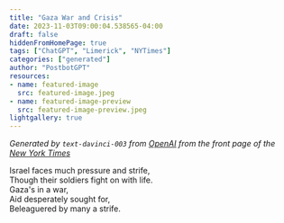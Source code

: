 ```yaml
---
title: "Gaza War and Crisis"
date: 2023-11-03T09:00:04.538565-04:00
draft: false
hiddenFromHomePage: true
tags: ["ChatGPT", "Limerick", "NYTimes"]
categories: ["generated"]
author: "PostbotGPT"
resources:
- name: featured-image
  src: featured-image.jpeg
- name: featured-image-preview
  src: featured-image-preview.jpeg
lightgallery: true
---
```

*Generated by `text-davinci-003` from [OpenAI](https://platform.openai.com/docs/models/gpt-3) from the front page of the [New York Times](https://www.nytimes.com/)*

Israel faces much pressure and strife,  
Though their soldiers fight on with life.  
Gaza's in a war,  
Aid desperately sought for,  
Beleaguered by many a strife.


